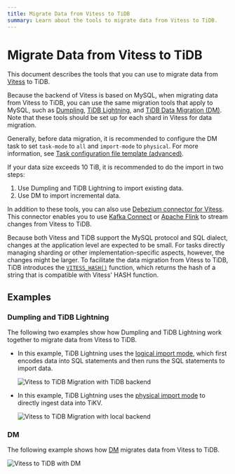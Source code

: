 ```yaml
---
title: Migrate Data from Vitess to TiDB
summary: Learn about the tools to migrate data from Vitess to TiDB.
---
```


# Migrate Data from Vitess to TiDB

This document describes the tools that you can use to migrate data from [Vitess](https://vitess.io/) to TiDB.

Because the backend of Vitess is based on MySQL, when migrating data from Vitess to TiDB, you can use the same migration tools that apply to MySQL, such as [Dumpling](/dumpling-overview.md), [TiDB Lightning](/tidb-lightning/tidb-lightning-overview.md), and [TiDB Data Migration (DM)](/dm/dm-overview.md). Note that these tools should be set up for each shard in Vitess for data migration.

Generally, before data migration, it is recommended to configure the DM task to set `task-mode` to `all` and `import-mode` to `physical`. For more information, see [Task configuration file template (advanced)](/dm/task-configuration-file-full.md#task-configuration-file-template-advanced).

If your data size exceeds 10 TiB, it is recommended to do the import in two steps:

1. Use Dumpling and TiDB Lightning to import existing data.
2. Use DM to import incremental data.

In addition to these tools, you can also use [Debezium connector for Vitess](https://debezium.io/documentation/reference/connectors/vitess.html). This connector enables you to use [Kafka Connect](https://kafka.apache.org/documentation/#connect) or [Apache Flink](https://nightlies.apache.org/flink/flink-docs-stable/) to stream changes from Vitess to TiDB.

Because both Vitess and TiDB support the MySQL protocol and SQL dialect, changes at the application level are expected to be small. For tasks directly managing sharding or other implementation-specific aspects, however, the changes might be larger. To facilitate the data migration from Vitess to TiDB, TiDB introduces the [`VITESS_HASH()`](/functions-and-operators/tidb-functions.md) function, which returns the hash of a string that is compatible with Vitess' HASH function.

## Examples

### Dumpling and TiDB Lightning

The following two examples show how Dumpling and TiDB Lightning work together to migrate data from Vitess to TiDB.

- In this example, TiDB Lightning uses the [logical import mode](/tidb-lightning/tidb-lightning-logical-import-mode.md), which first encodes data into SQL statements and then runs the SQL statements to import data.

    ![Vitess to TiDB Migration with TiDB backend](https://docs-download.pingcap.com/media/images/docs/vitess_to_tidb.png)

- In this example, TiDB Lightning uses the [physical import mode](/tidb-lightning/tidb-lightning-physical-import-mode.md) to directly ingest data into TiKV.

    ![Vitess to TiDB Migration with local backend](https://docs-download.pingcap.com/media/images/docs/vitess_to_tidb_dumpling_local.png)

### DM

The following example shows how [DM](/dm/dm-overview.md) migrates data from Vitess to TiDB.

![Vitess to TiDB with DM](https://docs-download.pingcap.com/media/images/docs/vitess_to_tidb_dm.png)
